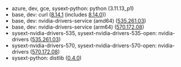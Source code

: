 - azure, dev, gce, sysext-python: python (3.11.13_p1)
- base, dev: curl ([8.14.1](https://curl.se/ch/8.14.1.html) (includes [8.14.0](https://curl.se/ch/8.14.0.html)))
- base, dev: nvidia-drivers-service (amd64) ([535.261.03](https://docs.nvidia.com/datacenter/tesla/tesla-release-notes-535-261-03/index.html))
- base, dev: nvidia-drivers-service (arm64) ([570.172.08](https://docs.nvidia.com/datacenter/tesla/tesla-release-notes-570-172-08/index.html))
- sysext-nvidia-drivers-535, sysext-nvidia-drivers-535-open: nvidia-drivers ([535.261.03](https://docs.nvidia.com/datacenter/tesla/tesla-release-notes-535-261-03/index.html))
- sysext-nvidia-drivers-570, sysext-nvidia-drivers-570-open: nvidia-drivers ([570.172.08](https://docs.nvidia.com/datacenter/tesla/tesla-release-notes-570-172-08/index.html))
- sysext-python: distlib ([0.4.0](https://github.com/pypa/distlib/blob/0.4.0/CHANGES.rst#040))
